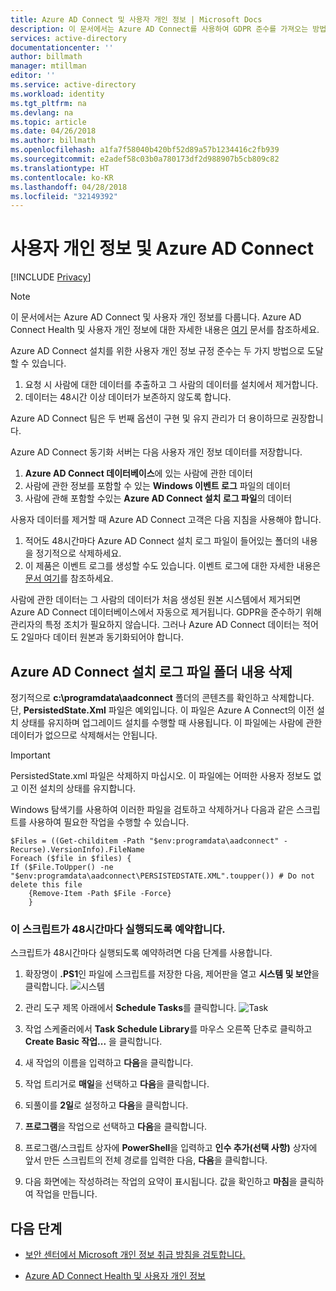 ```yaml
---
title: Azure AD Connect 및 사용자 개인 정보 | Microsoft Docs
description: 이 문서에서는 Azure AD Connect를 사용하여 GDPR 준수를 가져오는 방법을 설명합니다.
services: active-directory
documentationcenter: ''
author: billmath
manager: mtillman
editor: ''
ms.service: active-directory
ms.workload: identity
ms.tgt_pltfrm: na
ms.devlang: na
ms.topic: article
ms.date: 04/26/2018
ms.author: billmath
ms.openlocfilehash: a1fa7f58040b420bf52d89a57b1234416c2fb939
ms.sourcegitcommit: e2adef58c03b0a780173df2d988907b5cb809c82
ms.translationtype: HT
ms.contentlocale: ko-KR
ms.lasthandoff: 04/28/2018
ms.locfileid: "32149392"
---
```

# <a name="user-privacy-and-azure-ad-connect"></a>사용자 개인 정보 및 Azure AD Connect 

[!INCLUDE [Privacy](../../../includes/gdpr-intro-sentence.md)]

>[!NOTE] 
>이 문서에서는 Azure AD Connect 및 사용자 개인 정보를 다룹니다.  Azure AD Connect Health 및 사용자 개인 정보에 대한 자세한 내용은 [여기](../../active-directory/connect-health/active-directory-aadconnect-health-gdpr.md) 문서를 참조하세요.

Azure AD Connect 설치를 위한 사용자 개인 정보 규정 준수는 두 가지 방법으로 도달할 수 있습니다.

1.  요청 시 사람에 대한 데이터를 추출하고 그 사람의 데이터를 설치에서 제거합니다.
2.  데이터는 48시간 이상 데이터가 보존하지 않도록 합니다.

Azure AD Connect 팀은 두 번째 옵션이 구현 및 유지 관리가 더 용이하므로 권장합니다.

Azure AD Connect 동기화 서버는 다음 사용자 개인 정보 데이터를 저장합니다.
1.  **Azure AD Connect 데이터베이스**에 있는 사람에 관한 데이터
2.  사람에 관한 정보를 포함할 수 있는 **Windows 이벤트 로그** 파일의 데이터
3.  사람에 관해 포함할 수있는 **Azure AD Connect 설치 로그 파일**의 데이터

사용자 데이터를 제거할 때 Azure AD Connect 고객은 다음 지침을 사용해야 합니다.
1.  적어도 48시간마다 Azure AD Connect 설치 로그 파일이 들어있는 폴더의 내용을 정기적으로 삭제하세요.
2.  이 제품은 이벤트 로그를 생성할 수도 있습니다.  이벤트 로그에 대한 자세한 내용은 [문서 여기](https://msdn.microsoft.com/library/windows/desktop/aa385780.aspx)를 참조하세요.

사람에 관한 데이터는 그 사람의 데이터가 처음 생성된 원본 시스템에서 제거되면 Azure AD Connect 데이터베이스에서 자동으로 제거됩니다. GDPR을 준수하기 위해 관리자의 특정 조치가 필요하지 않습니다.  그러나 Azure AD Connect 데이터는 적어도 2일마다 데이터 원본과 동기화되어야 합니다.

## <a name="delete-the-azure-ad-connect-installation-log-file-folder-contents"></a>Azure AD Connect 설치 로그 파일 폴더 내용 삭제
정기적으로 **c:\programdata\aadconnect** 폴더의 콘텐츠를 확인하고 삭제합니다. 단, **PersistedState.Xml** 파일은 예외입니다. 이 파일은 Azure A Connect의 이전 설치 상태를 유지하며 업그레이드 설치를 수행할 때 사용됩니다. 이 파일에는 사람에 관한 데이터가 없으므로 삭제해서는 안됩니다.

>[!IMPORTANT]
>PersistedState.xml 파일은 삭제하지 마십시오.  이 파일에는 어떠한 사용자 정보도 없고 이전 설치의 상태를 유지합니다.

Windows 탐색기를 사용하여 이러한 파일을 검토하고 삭제하거나 다음과 같은 스크립트를 사용하여 필요한 작업을 수행할 수 있습니다.


```
$Files = ((Get-childitem -Path "$env:programdata\aadconnect" -Recurse).VersionInfo).FileName
Foreach ($file in $files) {
If ($File.ToUpper() -ne "$env:programdata\aadconnect\PERSISTEDSTATE.XML".toupper()) # Do not delete this file
    {Remove-Item -Path $File -Force}
    } 
```

### <a name="schedule-this-script-to-run-every-48-hours"></a>이 스크립트가 48시간마다 실행되도록 예약합니다.
스크립트가 48시간마다 실행되도록 예약하려면 다음 단계를 사용합니다.

1.  확장명이 **&#46;PS1**인 파일에 스크립트를 저장한 다음, 제어판을 열고 **시스템 및 보안**을 클릭합니다.
    ![시스템](media\active-directory-aadconnect-gdpr\gdpr2.png)

2.  관리 도구 제목 아래에서 **Schedule Tasks**를 클릭합니다.
    ![Task](media\active-directory-aadconnect-gdpr\gdpr3.png)
3.  작업 스케줄러에서 **Task Schedule Library**를 마우스 오른쪽 단추로 클릭하고 **Create Basic 작업...** 을 클릭합니다.
4.  새 작업의 이름을 입력하고 **다음**을 클릭합니다.
5.  작업 트리거로 **매일**을 선택하고 **다음**을 클릭합니다.
6.  되풀이를 **2일**로 설정하고 **다음**을 클릭합니다.
7.  **프로그램**을 작업으로 선택하고 **다음**을 클릭합니다.
8.  프로그램/스크립트 상자에 **PowerShell**을 입력하고 **인수 추가(선택 사항)** 상자에 앞서 만든 스크립트의 전체 경로를 입력한 다음, **다음**을 클릭합니다.
9.  다음 화면에는 작성하려는 작업의 요약이 표시됩니다. 값을 확인하고 **마침**을 클릭하여 작업을 만듭니다.



## <a name="next-steps"></a>다음 단계
* [보안 센터에서 Microsoft 개인 정보 취급 방침을 검토합니다.](https://www.microsoft.com/trustcenter)
- [Azure AD Connect Health 및 사용자 개인 정보](../../active-directory/connect-health/active-directory-aadconnect-health-gdpr.md)
